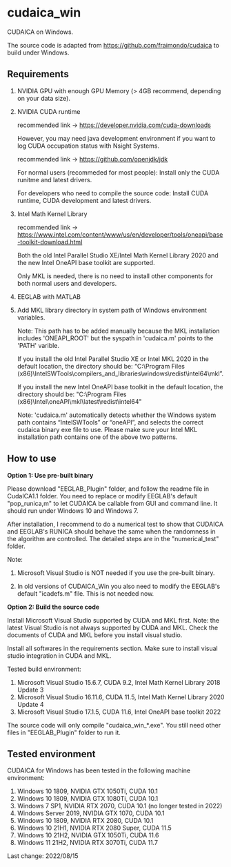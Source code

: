 # cudaica_win
CUDAICA on Windows.

The source code is adapted from <https://github.com/fraimondo/cudaica> to build under Windows.

## Requirements

1. NVIDIA GPU with enough GPU Memory (> 4GB recommend, depending on your data size).

2. NVIDIA CUDA runtime
   
   recommended link -> https://developer.nvidia.com/cuda-downloads
   
   However, you may need java development environment if you want to log CUDA occupation status with Nsight Systems.
            
      recommended link -> https://github.com/openjdk/jdk
      
   For normal users (recommeded for most people): Install only the CUDA runitme and latest drivers.
   
   For developers who need to compile the source code: Install CUDA runtime, CUDA development and latest drivers.

3. Intel Math Kernel Library
   
   recommended link ->  https://www.intel.com/content/www/us/en/developer/tools/oneapi/base-toolkit-download.html
   
   Both the old Intel Parallel Studio XE/Intel Math Kernel Library 2020 and the new Intel OneAPI base toolkit are supported.
   
   Only MKL is needed, there is no need to install other components for both normal users and developers.

4. EEGLAB with MATLAB

5. Add MKL library directory in system path of Windows environment variables. 

   Note: This path has to be added manually because the MKL installation includes 'ONEAPI_ROOT' but the syspath in 'cudaica.m' points to the 'PATH' varible.

   If you install the old Intel Parallel Studio XE or Intel MKL 2020 in the default location, the directory should be:
        “C:\Program Files (x86)\IntelSWTools\compilers_and_libraries\windows\redist\intel64\mkl”.
   
   If you install the new Intel OneAPI base toolkit in the default location, the directory should be: 
        "C:\Program Files (x86)\Intel\oneAPI\mkl\latest\redist\intel64"
   
   Note: 'cudaica.m' automatically detects whether the Windows system path contains “IntelSWTools” or “oneAPI”, and selects the correct cudaica binary exe file to use. Please make sure your Intel MKL installation path contains one of the above two patterns.


## How to use

**Option 1: Use pre-built binary**

Please download "EEGLAB_Plugin" folder, and follow the readme file in CudaICA1.1 folder. You need to replace or modify EEGLAB's default "pop_runica,m" to let CUDAICA be callable from GUI and command line. It should run under Windows 10 and Windows 7.

After installation, I recommend to do a numerical test to show that CUDAICA and EEGLAB's RUNICA should behave the same when the randomness in the algorithm are controlled. The detailed steps are in the "numerical_test" folder.

Note: 

1. Microsoft Visual Studio is NOT needed if you use the pre-built binary. 

2. In old versions of CUDAICA_Win you also need to modify the EEGLAB's default "icadefs.m" file. This is not needed now.

**Option 2: Build the source code**

Install Microsoft Visual Studio supported by CUDA and MKL first. Note: the latest Visual Studio is not always supported by CUDA and MKL. Check the documents of CUDA and MKL before you install visual studio.

Install all softwares in the requirements section. Make sure to install visual studio integration in CUDA and MKL.

Tested build environment:
1. Microsoft Visual Studio 15.6.7,  CUDA 9.2,  Intel Math Kernel Library 2018 Update 3
2. Microsoft Visual Studio 16.11.6, CUDA 11.5, Intel Math Kernel Library 2020 Update 4
3. Microsoft Visual Studio 17.1.5,  CUDA 11.6, Intel OneAPI base toolkit 2022

The source code will only compile "cudaica_win_*.exe". You still need other files in "EEGLAB_Plugin" folder to run it.

## Tested environment

CUDAICA for Windows has been tested in the following machine environment:

1. Windows 10 1809, NVIDIA GTX 1050Ti, CUDA 10.1
2. Windows 10 1809, NVIDIA GTX 1080Ti, CUDA 10.1
3. Windows 7 SP1, NVIDIA RTX 2070, CUDA 10.1 (no longer tested in 2022)
4. Windows Server 2019, NVIDIA GTX 1070, CUDA 10.1
5. Windows 10 1809, NVIDIA RTX 2080, CUDA 10.1
6. Windows 10 21H1, NVIDIA RTX 2080 Super, CUDA 11.5
7. Windows 10 21H2, NVIDIA GTX 1050Ti, CUDA 11.6
8. Windows 11 21H2, NVIDIA RTX 3070Ti, CUDA 11.7

Last change: 2022/08/15

